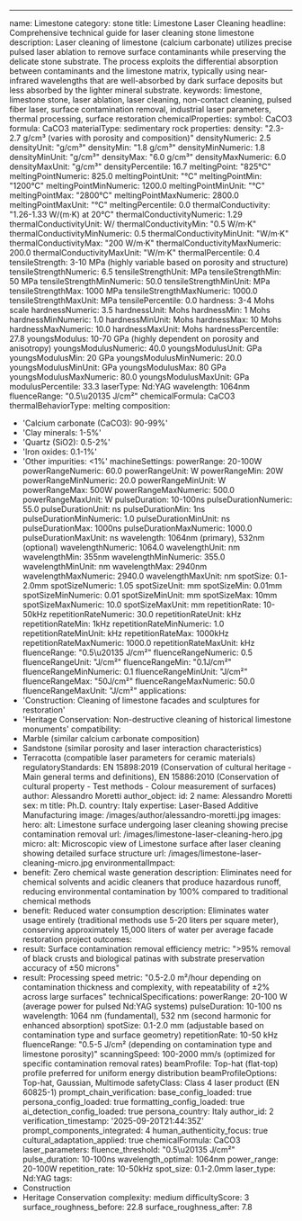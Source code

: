 ---
name: Limestone
category: stone
title: Limestone Laser Cleaning
headline: Comprehensive technical guide for laser cleaning stone limestone
description: Laser cleaning of limestone (calcium carbonate) utilizes precise pulsed
  laser ablation to remove surface contaminants while preserving the delicate stone
  substrate. The process exploits the differential absorption between contaminants
  and the limestone matrix, typically using near-infrared wavelengths that are well-absorbed
  by dark surface deposits but less absorbed by the lighter mineral substrate.
keywords: limestone, limestone stone, laser ablation, laser cleaning, non-contact
  cleaning, pulsed fiber laser, surface contamination removal, industrial laser parameters,
  thermal processing, surface restoration
chemicalProperties:
  symbol: CaCO3
  formula: CaCO3
  materialType: sedimentary rock
properties:
  density: "2.3-2.7 g/cm³ (varies with porosity and composition)"
  densityNumeric: 2.5
  densityUnit: "g/cm³"
  densityMin: "1.8 g/cm³"
  densityMinNumeric: 1.8
  densityMinUnit: "g/cm³"
  densityMax: "6.0 g/cm³"
  densityMaxNumeric: 6.0
  densityMaxUnit: "g/cm³"
  densityPercentile: 16.7
  meltingPoint: "825°C"
  meltingPointNumeric: 825.0
  meltingPointUnit: "°C"
  meltingPointMin: "1200°C"
  meltingPointMinNumeric: 1200.0
  meltingPointMinUnit: "°C"
  meltingPointMax: "2800°C"
  meltingPointMaxNumeric: 2800.0
  meltingPointMaxUnit: "°C"
  meltingPercentile: 0.0
  thermalConductivity: "1.26-1.33 W/(m·K) at 20°C"
  thermalConductivityNumeric: 1.29
  thermalConductivityUnit: W/
  thermalConductivityMin: "0.5 W/m·K"
  thermalConductivityMinNumeric: 0.5
  thermalConductivityMinUnit: "W/m·K"
  thermalConductivityMax: "200 W/m·K"
  thermalConductivityMaxNumeric: 200.0
  thermalConductivityMaxUnit: "W/m·K"
  thermalPercentile: 0.4
  tensileStrength: 3-10 MPa (highly variable based on porosity and structure)
  tensileStrengthNumeric: 6.5
  tensileStrengthUnit: MPa
  tensileStrengthMin: 50 MPa
  tensileStrengthMinNumeric: 50.0
  tensileStrengthMinUnit: MPa
  tensileStrengthMax: 1000 MPa
  tensileStrengthMaxNumeric: 1000.0
  tensileStrengthMaxUnit: MPa
  tensilePercentile: 0.0
  hardness: 3-4 Mohs scale
  hardnessNumeric: 3.5
  hardnessUnit: Mohs
  hardnessMin: 1 Mohs
  hardnessMinNumeric: 1.0
  hardnessMinUnit: Mohs
  hardnessMax: 10 Mohs
  hardnessMaxNumeric: 10.0
  hardnessMaxUnit: Mohs
  hardnessPercentile: 27.8
  youngsModulus: 10-70 GPa (highly dependent on porosity and anisotropy)
  youngsModulusNumeric: 40.0
  youngsModulusUnit: GPa
  youngsModulusMin: 20 GPa
  youngsModulusMinNumeric: 20.0
  youngsModulusMinUnit: GPa
  youngsModulusMax: 80 GPa
  youngsModulusMaxNumeric: 80.0
  youngsModulusMaxUnit: GPa
  modulusPercentile: 33.3
  laserType: Nd:YAG
  wavelength: 1064nm
  fluenceRange: "0.5\u20135 J/cm²"
  chemicalFormula: CaCO3
  thermalBehaviorType: melting
composition:
- 'Calcium carbonate (CaCO3): 90-99%'
- 'Clay minerals: 1-5%'
- 'Quartz (SiO2): 0.5-2%'
- 'Iron oxides: 0.1-1%'
- 'Other impurities: <1%'
machineSettings:
  powerRange: 20-100W
  powerRangeNumeric: 60.0
  powerRangeUnit: W
  powerRangeMin: 20W
  powerRangeMinNumeric: 20.0
  powerRangeMinUnit: W
  powerRangeMax: 500W
  powerRangeMaxNumeric: 500.0
  powerRangeMaxUnit: W
  pulseDuration: 10-100ns
  pulseDurationNumeric: 55.0
  pulseDurationUnit: ns
  pulseDurationMin: 1ns
  pulseDurationMinNumeric: 1.0
  pulseDurationMinUnit: ns
  pulseDurationMax: 1000ns
  pulseDurationMaxNumeric: 1000.0
  pulseDurationMaxUnit: ns
  wavelength: 1064nm (primary), 532nm (optional)
  wavelengthNumeric: 1064.0
  wavelengthUnit: nm
  wavelengthMin: 355nm
  wavelengthMinNumeric: 355.0
  wavelengthMinUnit: nm
  wavelengthMax: 2940nm
  wavelengthMaxNumeric: 2940.0
  wavelengthMaxUnit: nm
  spotSize: 0.1-2.0mm
  spotSizeNumeric: 1.05
  spotSizeUnit: mm
  spotSizeMin: 0.01mm
  spotSizeMinNumeric: 0.01
  spotSizeMinUnit: mm
  spotSizeMax: 10mm
  spotSizeMaxNumeric: 10.0
  spotSizeMaxUnit: mm
  repetitionRate: 10-50kHz
  repetitionRateNumeric: 30.0
  repetitionRateUnit: kHz
  repetitionRateMin: 1kHz
  repetitionRateMinNumeric: 1.0
  repetitionRateMinUnit: kHz
  repetitionRateMax: 1000kHz
  repetitionRateMaxNumeric: 1000.0
  repetitionRateMaxUnit: kHz
  fluenceRange: "0.5\u20135 J/cm²"
  fluenceRangeNumeric: 0.5
  fluenceRangeUnit: "J/cm²"
  fluenceRangeMin: "0.1J/cm²"
  fluenceRangeMinNumeric: 0.1
  fluenceRangeMinUnit: "J/cm²"
  fluenceRangeMax: "50J/cm²"
  fluenceRangeMaxNumeric: 50.0
  fluenceRangeMaxUnit: "J/cm²"
applications:
- 'Construction: Cleaning of limestone facades and sculptures for restoration'
- 'Heritage Conservation: Non-destructive cleaning of historical limestone monuments'
compatibility:
- Marble (similar calcium carbonate composition)
- Sandstone (similar porosity and laser interaction characteristics)
- Terracotta (compatible laser parameters for ceramic materials)
regulatoryStandards: EN 15898:2019 (Conservation of cultural heritage - Main general
  terms and definitions), EN 15886:2010 (Conservation of cultural property - Test
  methods - Colour measurement of surfaces)
author: Alessandro Moretti
author_object:
  id: 2
  name: Alessandro Moretti
  sex: m
  title: Ph.D.
  country: Italy
  expertise: Laser-Based Additive Manufacturing
  image: /images/author/alessandro-moretti.jpg
images:
  hero:
    alt: Limestone surface undergoing laser cleaning showing precise contamination
      removal
    url: /images/limestone-laser-cleaning-hero.jpg
  micro:
    alt: Microscopic view of Limestone surface after laser cleaning showing detailed
      surface structure
    url: /images/limestone-laser-cleaning-micro.jpg
environmentalImpact:
- benefit: Zero chemical waste generation
  description: Eliminates need for chemical solvents and acidic cleaners that produce
    hazardous runoff, reducing environmental contamination by 100% compared to traditional
    chemical methods
- benefit: Reduced water consumption
  description: Eliminates water usage entirely (traditional methods use 5-20 liters
    per square meter), conserving approximately 15,000 liters of water per average
    facade restoration project
outcomes:
- result: Surface contamination removal efficiency
  metric: ">95% removal of black crusts and biological patinas with substrate preservation accuracy of ±50 microns"
- result: Processing speed
  metric: "0.5-2.0 m²/hour depending on contamination thickness and complexity, with repeatability of ±2% across large surfaces"
technicalSpecifications:
  powerRange: 20-100 W (average power for pulsed Nd:YAG systems)
  pulseDuration: 10-100 ns
  wavelength: 1064 nm (fundamental), 532 nm (second harmonic for enhanced absorption)
  spotSize: 0.1-2.0 mm (adjustable based on contamination type and surface geometry)
  repetitionRate: 10-50 kHz
  fluenceRange: "0.5-5 J/cm² (depending on contamination type and limestone porosity)"
  scanningSpeed: 100-2000 mm/s (optimized for specific contamination removal rates)
  beamProfile: Top-hat (flat-top) profile preferred for uniform energy distribution
  beamProfileOptions: Top-hat, Gaussian, Multimode
  safetyClass: Class 4 laser product (EN 60825-1)
prompt_chain_verification:
  base_config_loaded: true
  persona_config_loaded: true
  formatting_config_loaded: true
  ai_detection_config_loaded: true
  persona_country: Italy
  author_id: 2
  verification_timestamp: '2025-09-20T21:44:35Z'
  prompt_components_integrated: 4
  human_authenticity_focus: true
  cultural_adaptation_applied: true
chemicalFormula: CaCO3
laser_parameters:
  fluence_threshold: "0.5\u20135 J/cm²"
  pulse_duration: 10-100ns
  wavelength_optimal: 1064nm
  power_range: 20-100W
  repetition_rate: 10-50kHz
  spot_size: 0.1-2.0mm
  laser_type: Nd:YAG
tags:
- Construction
- Heritage Conservation
complexity: medium
difficultyScore: 3
surface_roughness_before: 22.8
surface_roughness_after: 7.8
